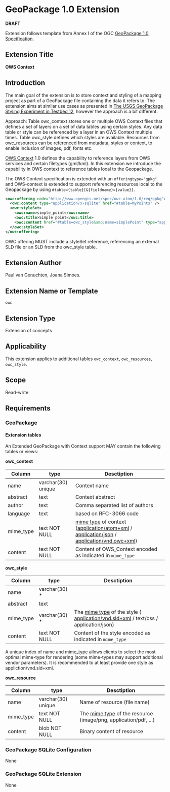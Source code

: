 # GeoPackage 1.0 Extension

**DRAFT**

Extension follows template from Annex I of the OGC [GeoPackage 1.0 Specification](http://www.geopackage.org/).

## Extension Title

**OWS Context**

## Introduction

The main goal of the extension is to store context and styling of a mapping project as part of a GeoPackage file containing the data it refers to. The extension aims at similar use cases as presented in [The USGS GeoPackage Styling Experiment in Testbed 12](http://docs.opengeospatial.org/per/16-037.html), however the approach is a bit different. 

Approach: Table owc_context stores one or multiple OWS Context files that defines a set of layers on a set of data tables using certain styles. Any data table or style can be referenced by a layer in an OWS Context multiple times. Table owc_style  defines which styles are available. Resources from owc_resources can be referenced from metadata, styles or context, to enable inclusion of images, pdf, fonts etc.

[OWS Context](http://www.owscontext.org/) 1.0 defines the capability to reference layers from OWS services and certain filetypes (gml/kml). In this extension we introduce the capability in OWS context to reference tables local to the Geopackage.

The OWS Context specification is extended with an `offeringtype="gpkg"` and OWS-context is extended to support referencing resources local to the Geopackage by using `#table={table}[&{fieldname}={value}]`.

```xml
<owc:offering code="http://www.opengis.net/spec/owc-atom/1.0/req/gpkg">
  <owc:content type="application/x-sqlite" href="#table=MyPoints" />
  <owc:styleSet>
    <owc:name>simple_point</owc:name>
    <owc:title>Simple point</owc:title>
    <owc:content href="#table=owc_style&amp;name=simplePoint" type="application/sld+xml"/>
  </owc:styleSet>
</owc:offering>
```

OWC offering MUST include a styleSet reference, referencing an external SLD file or an SLD from the owc_style table.


## Extension Author

Paul van Genuchten, Joana Simoes.


## Extension Name or Template

`owc`

## Extension Type

Extension of concepts

## Applicability

This extension applies to additional tables `owc_context`, `owc_resources`, `owc_style`.

## Scope

Read-write

## Requirements

### GeoPackage

#### Extension tables

An Extended GeoPackage with Context support MAY contain the following tables or views:

**owc_context**

| Column | type | Desctiption |
|----|-----|----|
| name | varchar(30) unique | Context name |
| abstract | text | Context abstract |
| author | text | Comma separated list of authors |
| language | text | based on RFC-3066 code|
| mime_type | text NOT NULL | [mime type](http://www.iana.org/assignments/media-types/media-types.xhtml) of context ([application/atom+xml](https://portal.opengeospatial.org/files/?artifact_id=55183) / [application/json](https://github.com/opengeospatial/owscontext/tree/master/json) / [application/vnd.owc+xml](https://portal.opengeospatial.org/files/?artifact_id=55182)) | 
| content | text NOT NULL | Content of OWS_Context encoded as indicated in `mime_type` |

**owc_style**

| Column | type | Desctiption |
|----|-----|----|
| name | varchar(30) * | |
| abstract | text | |
| mime_type | varchar(30) * | The [mime type](http://www.iana.org/assignments/media-types/media-types.xhtml) of the style ( [application/vnd.sld+xml](http://www.opengeospatial.org/standards/sld) / text/css / application/json)  |
| content | text NOT NULL | Content of the style encoded as indicated in `mime_type`  |

A unique index of name and mime_type allows clients to select the most optimal mime-type for rendering (some mime-types may support additional vendor parameters). It is recommended to at least provide one style as appliction/vnd.sld+xml.

**owc_resource**

| Column | type | Desctiption |
|----|-----|----|
| name | varchar(30) unique | Name of resource (file name) |
| mime_type | text NOT NULL | The [mime type](http://www.iana.org/assignments/media-types/media-types.xhtml) of the resource  (image/png, application/pdf, ...) |
| content | blob NOT NULL | Binary content of resource |


### GeoPackage SQLite Configuration

None

### GeoPackage SQLite Extension

None

